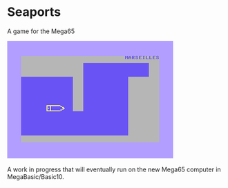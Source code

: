 # Seaports

A game for the Mega65

![Seaports](https://github.com/johanberntsson/seaports/blob/main/screenshots/wip.png)

A work in progress that will eventually run on the new Mega65 computer in MegaBasic/Basic10.

